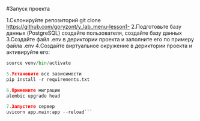 #Запуск проекта

1.Склонируйте репозиторий git clone https://github.com/goryzont/y_lab_menu-lesson1- 
2.Подготовьте базу данных (PostgreSQL) создайте пользователя, создайте базу данных
3.Создайте файл .env в дериктории проекта и заполните его по примеру файла .env
4.Создайте виртуальное окружение в дериктории проекта и активируйте его:
```python -m venv venv
source venv/bin/activate

5.Установите все зависимости
pip install -r requirements.txt

6.Примените миграцию
alembic upgrade head

7.Запустите сервер 
uvicorn app.main:app --reload```
